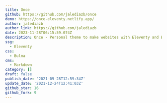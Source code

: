 ```yaml
---
title: Once
github: https://github.com/jalediazb/once
demo: https://once-eleventy.netlify.app/
author: jalediazb
author_link: https://github.com/jalediazb
date: 2023-11-28T06:15:59.074Z
description: Once - Personal theme to make websites with Eleventy and BulmaCSS
ssg:
  - Eleventy
css:
  - Bulma
cms:
  - Markdown
category: []
draft: false
publish_date: '2021-09-28T12:59:34Z'
update_date: '2021-12-24T12:41:03Z'
github_star: 16
github_fork: 9
---
```

